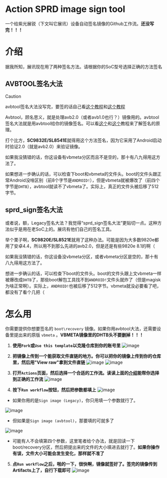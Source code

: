 # Action SPRD image sign tool

一个给紫光展锐（下文叫它展讯）设备自动签名镜像的Github工作流。**还没写完！！！**

# 介绍

据我所知，展讯现在用了两种签名方法。请根据你的SoC型号选择正确的方法签名

## AVBTOOL签名大法

> [!Caution]
> avbtool签名大法没写完，要签的话自己看[这个教程](https://www.hovatek.com/forum/thread-32664.html)和[这个教程](https://www.hovatek.com/forum/thread-32674.html)

Avbtool，顾名思义，就是处理avb2.0（或者avb1.0也行？）镜像用的。avbtool签名大法就是用avbtool给你的镜像签名。可以看[这个](https://www.hovatek.com/forum/thread-32664.html)和[这个](https://www.hovatek.com/forum/thread-32674.html)教程来了解签名的原理。

打个比方，**SC9832E/SL8541E**就得用这个方法签名，因为它采用了Android启动时验证2.0（就是avb2.0）来验证镜像。

如果我没猜错的话，你这设备有vbmeta分区而且不是空的，那十有八九得用这方法了。

如果想进一步确认的话，可以检查下boot和vbmeta的文件头。boot的文件头跟正常Android没啥区别（前8个字节是`ANDROID!`），但是vbmeta就被爆改了（前四个字节是`DHTB`），avbtool就读不了vbmeta了。实际上，真正的文件头被后移了512字节。

## sprd_sign签名大法

或者说，额，Legacy签名大法？我觉得“sprd_sign签名大法”更贴切一点。这种方法似乎是用在老SoC上的。展讯有他们自己的签名工具。

举个栗子啊，**SC9820E/SL8521E**就用了这种办法。可能是因为大多数9820e都用了安卓4.4，所以用不到那么先进的avb2.0，但是还是有些9820e 8.1的啊（

如果我没猜错的话，你这设备没vbmeta分区，或者vbmeta分区是空的，那十有八九得用这方法了。

想进一步确认的话，可以检查下boot的文件头。boot的文件头跟上文vbmeta一样被爆改成`DHTB`了，那些boot解包工具找不到`ANDROID!`文件头就炸了（但是magisk为啥正常啊）。实际上，`ANDROID!`也被后移了512字节。vbmeta就没必要看了吧，都没有了看个几把（

# 怎么用

你需要提供你想要签名的 `boot\recovery` 镜像。如果你用avbtool大法，还需要设备里提出来的原版 `vbmeta` 。**VBMETA镜像里的DHTB头不要删掉！！！**

1. **使用`Fork`或`Use this template`以克隆仓库到你的账号里**
![image](.res/1.png)

2. **把镜像上传到一个能获取文件直链的地方。你可以把你的镜像上传到你的仓库里，然后用"View raw"拿到文件直链**
![image](.res/2.png)
![image](.res/3.png)

3. **打开`Actions`页面，然后选择一个合适的工作流。读读上面的[介绍](#介绍)能帮你选择到正确的工作流**
![image](.res/4.png)

4. **按下`Run workflow`按钮，然后把参数都填上**
![image](.res/5.png)

- 如果你用的是`Sign image (Legacy)`，你只用填一个参数就行了。

![image](.res/6.png)

- 但如果是`Sign image (avbtool)`，那要填的可就多了

![image](.res/7.png)

- 可能有人不会填第四个参数，这里笔者给个办法，就是回读一下boot/recovery分区，然后把提出来的文件的大小填进去就行了。**如果你操作有误，文件大小可能会发生变化，那样就不准了**

5. **点`Run workflow`之后，啪的一下，很快啊，镜像就签好了。签完的镜像传到Artifacts上了，自行下载即可**
![image](.res/8.png)
